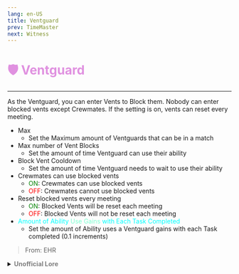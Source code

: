 ```yaml
---
lang: en-US
title: Ventguard
prev: TimeMaster
next: Witness
---
```


# <font color="#e091e0">🛡️ <b>Ventguard</b></font> <Badge text="Support" type="tip" vertical="middle"/>
---

As the Ventguard, you can enter Vents to Block them. Nobody can enter blocked vents except Crewmates. If the setting is on, vents can reset every meeting.
* Max
  * Set the Maximum amount of Ventguards that can be in a match
* Max number of Vent Blocks
  * Set the amount of time Ventguard can use their ability
* Block Vent Cooldown
  * Set the amount of time Ventguard needs to wait to use their ability
* Crewmates can use blocked vents
  * <font color=green>ON</font>: Crewmates can use blocked vents
  * <font color=red>OFF</font>: Crewmates cannot use blocked vents
* Reset blocked vents every meeting
  * <font color=green>ON</font>: Blocked Vents will be reset each meeting
  * <font color=red>OFF</font>: Blocked Vents will not be reset each meeting
* <font color=#00ffff>Amount of Ability</font> <font color=#7fffd2>Use Gains</font> <font color=#00ffff>with Each Task Completed</font>
  * Set the amount of Ability uses a Ventguard gains with each Task completed (0.1 increments)

> From: EHR

<details>
<summary><b><font color=gray>Unofficial Lore</font></b></summary>

Placeholder: This role is a ROLE OH EM GOSH
> Submitted by: Member
</details>